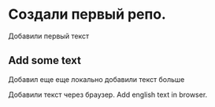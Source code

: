 # Создали первый репо.

Добавили первый текст
## Add some text

Добавил еще еще локально
добавили текст больше

Добавили текст через браузер. Add english text in browser.
